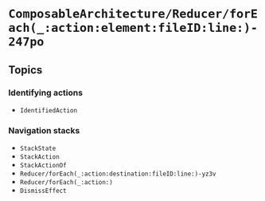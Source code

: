 # ``ComposableArchitecture/Reducer/forEach(_:action:element:fileID:line:)-247po``

## Topics

### Identifying actions

- ``IdentifiedAction``

### Navigation stacks

- ``StackState``
- ``StackAction``
- ``StackActionOf``
- ``Reducer/forEach(_:action:destination:fileID:line:)-yz3v``
- ``Reducer/forEach(_:action:)``
- ``DismissEffect``
